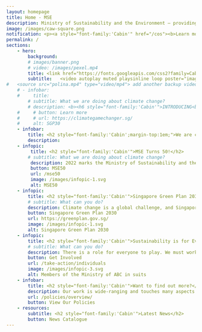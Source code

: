 ```yaml
---
layout: homepage
title: Home - MSE
description: Ministry of Sustainability and the Environment — providing Singapore with a clean and sustainable environment with resilient supplies of safe food and water
image: /images/caw-square.png
notification: <p><a style="font-family:'Cabin'" href="/cos"><b>Learn more about MSE Committee of Supply 2022</b></a></p>
permalink: /
sections:
    - hero:
        background: 
        # images/banner.png
        # video: /images/pexel.mp4
        title: <link href="https://fonts.googleapis.com/css2?family=Cabin:wght@400;600&display=swap" rel="stylesheet"><h1 style="font-family:'Cabin','Lato'; font-weight:600; color:white;text-align:right;font-size:0.8em;line-height:1.1em; text-shadow:black 0px 0px 3px;">Sustainable.<br> Resource-efficient.<br>Climate-resilient.</h1><meta property="og:image" content="/images/thumbnail.jpg">
        subtitle:   <video autoplay muted playsinline loop poster="images/banner.png" id="bannerVideo"><source src="/images/banner-video.mp4" type="video/webm"></video>
#   <source src="polina.mp4" type="video/mp4"> add another backup video in mp4
    # - infobar:
    #     title: 
        # subtitle: What we are doing about climate change?
        # description: <b><h6 style="font-family:'Cabin'">INTRODUCING<br></h6></b><a href="https://www.greenplan.gov.sg/"><img src="/images/sgplogo.png"></a><br><a class="button_sgp30" href="https://www.greenplan.gov.sg/" alt="">Learn More</a>
    #     # button: Learn more
    #     # url: https://climategamechanger.sg/
    #     alt: SGP30
    - infobar:
        title: <h2 style="font-family:'Cabin';margin-top:1em;">We are committed to providing a clean and sustainable environment, with resilient supplies of safe food and water for Singapore.</h2>
        description:
    - infopic:
         title: <h2 style="font-family:'Cabin'">MSE Turns 50!</h2>
        # subtitle: What we are doing about climate change?
         description: 2022 marks the Ministry of Sustainability and the Environment's 50th Anniversary (MSE50). Singapore has come a long way since the inception of the ministry in 1972. We will be commemorating this Golden Jubilee with a series of meaningful activities to celebrate Singapore’s environmental milestones and renew our commitment to build a green and resilient Singapore.
         button: MSE50
         url: /mse50
         image: /images/infopic-1.svg
         alt: MSE50
    - infopic:
        title: <h2 style="font-family:'Cabin'">Singapore Green Plan 2030</h2>
        # subtitle: What can you do?
        description: Climate change is a global challenge, and Singapore is taking firm actions to do our part to build a sustainable future. Singapore Green Plan 2030 is a whole-of-nation movement to advance Singapore’s national agenda on sustainable development.
        button: Singapore Green Plan 2030
        url: https://greenplan.gov.sg/
        image: /images/infopic-1.svg
        alt: Singapore Green Plan 2030
    - infopic:
        title: <h2 style="font-family:'Cabin'">Sustainability is for Everyone</h2>
        # subtitle: What can you do?
        description: There is a role for everyone to play. We must work together so that future generations will continue to enjoy the green and liveable island we call home.
        button: Get Involved
        url: /take-action/individuals
        image: /images/infopic-3.svg
        alt: Members of the Ministry of ABC in suits
    - infobar:
        title: <h2 style="font-family:'Cabin'">Want to find out more?</h2>
        description: Our work is wide-ranging and touches many aspects of our lives. <br>Learn how our policies tackle these issues.
        url: /policies/overview/
        button: View Our Policies
    - resources:
        subtitle: <h2 style="font-family:'Cabin'">Latest News</h2>
        button: News Catalogue
---
```

